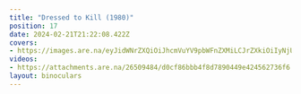 ```yaml
---
title: "Dressed to Kill (1980)"
position: 17
date: 2024-02-21T21:22:08.422Z
covers: 
- https://images.are.na/eyJidWNrZXQiOiJhcmVuYV9pbWFnZXMiLCJrZXkiOiIyNjUwOTQ4NC9vcmlnaW5hbF82Nzg3MjNjN2ExNTY3MmZmMjAyNDAyMjEtMi1qd3VxYzEucG5nIiwiZWRpdHMiOnsicmVzaXplIjp7IndpZHRoIjoxODAwLCJoZWlnaHQiOjE4MDAsImZpdCI6Imluc2lkZSIsIndpdGhvdXRFbmxhcmdlbWVudCI6dHJ1ZX0sIndlYnAiOnsicXVhbGl0eSI6NjV9LCJqcGVnIjp7InF1YWxpdHkiOjY1fSwicm90YXRlIjpudWxsfX0=?bc=0
videos: 
- https://attachments.are.na/26509484/d0cf86bbb4f8d7890449e424562736f6.mp4?1708550529
layout: binoculars
---
```


